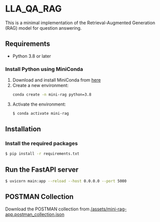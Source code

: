 # LLA_QA_RAG

This is a minimal implementation of the Retrieval-Augmented Generation (RAG) model for question answering.

## Requirements

- Python 3.8 or later

### Install Python using MiniConda

1. Download and install MiniConda from [here](https://docs.anaconda.com/free/miniconda/#quick-command-line-install)
2. Create a new environment:
   ```bash
   conda create -n mini-rag python=3.8
3) Activate the environment:
    ```bash
    $ conda activate mini-rag
   
## Installation

### Install the required packages

```bash
$ pip install -r requirements.txt
```

## Run the FastAPI server

```bash
$ uvicorn main:app --reload --host 0.0.0.0 --port 5000
```

## POSTMAN Collection

Download the POSTMAN collection from [/assets/mini-rag-app.postman_collection.json](/assets/mini-rag-app.postman_collection.json)